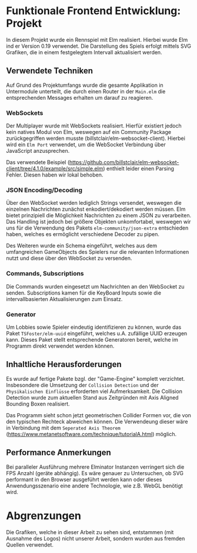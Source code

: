 # Funktionale Frontend Entwicklung: Projekt

In diesem Projekt wurde ein Rennspiel mit Elm realisiert. Hierbei wurde Elm ind er Version 0.19 verwendet. Die Darstellung des Spiels erfolgt mittels SVG Grafiken, die in einem festgelegtem Intervall aktualisiert werden.

## Verwendete Techniken
Auf Grund des Projektumfangs wurde die gesamte Applikation in Untermodule unterteilt, die durch einen Router in der `Main.elm` die entsprechenden Messages erhalten um darauf zu reagieren.

### WebSockets
Der Multiplayer wurde mit WebSockets realisiert. Hierfür existiert jedoch kein natives Modul von Elm, weswegen auf ein Community Package zurückgegriffen werden musste (billstclair/elm-websocket-client). Hierbei wird ein `Elm Port` verwendet, um die WebSocket Verbindung über JavaScript anzusprechen. 

Das verwendete Beispiel (https://github.com/billstclair/elm-websocket-client/tree/4.1.0/example/src/simple.elm) enthielt leider einen Parsing Fehler. Diesen haben wir lokal behoben.

### JSON Encoding/Decoding
Über den WebSocket werden lediglich Strings versendet, weswegen die einzelnen Nachrichten zunächst enkodiert/dekodiert werden müssen. Elm bietet prinzipiell die Möglichkeit Nachrichten zu einem JSON zu verarbeiten. Das Handling ist jedoch bei größere Objekten unkomfortabel, weswegen wir uns für die Verwendung des Pakets `elm-community/json-extra` entschieden haben, welches es ermöglicht verschiedene Decoder zu pipen.

Des Weiteren wurde ein Schema eingeführt, welches aus dem umfangreichen GameObjects des Spielers nur die relevanten Informationen nutzt und diese über den WebSocket zu versenden.

### Commands, Subscriptions
Die Commands wurden eingesetzt um Nachrichten an den WebSocket zu senden. Subscriptions kamen für die KeyBoard Inputs sowie die intervallbasierten Aktualisierungen zum Einsatz.

### Generator
Um Lobbies sowie Spieler eindeutig identifizieren zu können, wurde das Paket `TSFoster/elm-uuid` eingeführt, welches u.A. zufällige UUID erzeugen kann. Dieses Paket stellt entsprechende Generatoren bereit, welche im Programm direkt verwendet werden können.

## Inhaltliche Herausforderungen
Es wurde auf fertige Pakete bzgl. der "Game-Engine" komplett verzichtet. Insbesondere die Umsetzung der `Collision Detection` und der `Physikalischen Einflüsse` erforderten viel Aufmerksamkeit. Die Collision Detection wurde zum aktuellen Stand aus Zeitgründen mit Axis Aligned Bounding Boxen realisiert. 

Das Programm sieht schon jetzt geometrischen Collider Formen vor, die von den typischen Rechteck abweichen können. Die Verwendeung dieser wäre in Verbindung mit dem `Seperated Axis Theorem` (https://www.metanetsoftware.com/technique/tutorialA.html) möglich.

## Performance Anmerkungen
Bei paralleler Ausführung mehrere Elminator Instanzen verringert sich die FPS Anzahl (geräte abhängig). Es wäre genauer zu Untersuchen, ob SVG performant in den Browser ausgeführt werden kann oder dieses Anwendungsszenario eine andere Technologie, wie z.B. WebGL benötigt wird.

# Abgrenzungen
Die Grafiken, welche in dieser Arbeit zu sehen sind, entstammen (mit Ausnahme des Logos) nicht unserer Arbeit, sondern wurden aus fremden Quellen verwendet.
